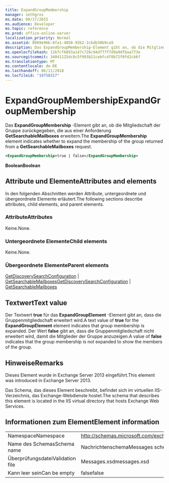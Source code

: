 ```yaml
---
title: ExpandGroupMembership
manager: sethgros
ms.date: 09/17/2015
ms.audience: Developer
ms.topic: reference
ms.prod: office-online-server
localization_priority: Normal
ms.assetid: 8989e96b-8fa1-4858-93b2-2cbdb30b9ca9
description: Das ExpandGroupMembership-Element gibt an, ob die Mitgliedschaft der Gruppe zurückgegeben, die aus einer Anforderung GetSearchableMailboxes erweitern.
ms.openlocfilehash: 11bfcf6893a147c726c94df77f7d9a9dfbaa773e
ms.sourcegitcommit: 34041125dc8c5f993b21cebfc4f8b72f0fd2cb6f
ms.translationtype: MT
ms.contentlocale: de-DE
ms.lasthandoff: 06/11/2018
ms.locfileid: "19758317"
---
```

# <a name="expandgroupmembership"></a><span data-ttu-id="200c8-103">ExpandGroupMembership</span><span class="sxs-lookup"><span data-stu-id="200c8-103">ExpandGroupMembership</span></span>

<span data-ttu-id="200c8-104">Das **ExpandGroupMembership** -Element gibt an, ob die Mitgliedschaft der Gruppe zurückgegeben, die aus einer Anforderung **GetSearchableMailboxes** erweitern.</span><span class="sxs-lookup"><span data-stu-id="200c8-104">The **ExpandGroupMembership** element indicates whether to expand the membership of the group returned from a **GetSearchableMailboxes** request.</span></span> 
  
```XML
<ExpandGroupMembership>true | false</ExpandGroupMembership>
```

 <span data-ttu-id="200c8-105">**Boolean**</span><span class="sxs-lookup"><span data-stu-id="200c8-105">**Boolean**</span></span>
## <a name="attributes-and-elements"></a><span data-ttu-id="200c8-106">Attribute und Elemente</span><span class="sxs-lookup"><span data-stu-id="200c8-106">Attributes and elements</span></span>

<span data-ttu-id="200c8-107">In den folgenden Abschnitten werden Attribute, untergeordnete und übergeordnete Elemente erläutert.</span><span class="sxs-lookup"><span data-stu-id="200c8-107">The following sections describe attributes, child elements, and parent elements.</span></span>
  
### <a name="attributes"></a><span data-ttu-id="200c8-108">Attribute</span><span class="sxs-lookup"><span data-stu-id="200c8-108">Attributes</span></span>

<span data-ttu-id="200c8-109">Keine.</span><span class="sxs-lookup"><span data-stu-id="200c8-109">None.</span></span>
  
### <a name="child-elements"></a><span data-ttu-id="200c8-110">Untergeordnete Elemente</span><span class="sxs-lookup"><span data-stu-id="200c8-110">Child elements</span></span>

<span data-ttu-id="200c8-111">Keine.</span><span class="sxs-lookup"><span data-stu-id="200c8-111">None.</span></span>
  
### <a name="parent-elements"></a><span data-ttu-id="200c8-112">Übergeordnete Elemente</span><span class="sxs-lookup"><span data-stu-id="200c8-112">Parent elements</span></span>

<span data-ttu-id="200c8-113">[GetDiscoverySearchConfiguration](getdiscoverysearchconfiguration.md) | [GetSearchableMailboxes](getsearchablemailboxes.md)</span><span class="sxs-lookup"><span data-stu-id="200c8-113">[GetDiscoverySearchConfiguration](getdiscoverysearchconfiguration.md) | [GetSearchableMailboxes](getsearchablemailboxes.md)</span></span>
  
## <a name="text-value"></a><span data-ttu-id="200c8-114">Textwert</span><span class="sxs-lookup"><span data-stu-id="200c8-114">Text value</span></span>

<span data-ttu-id="200c8-115">Der Textwert **true** für das **ExpandGroupElement** -Element gibt an, dass die Gruppenmitgliedschaft erweitert wird.</span><span class="sxs-lookup"><span data-stu-id="200c8-115">A text value of **true** for the **ExpandGroupElement** element indicates that group membership is expanded.</span></span> <span data-ttu-id="200c8-116">Der Wert **false** gibt an, dass die Gruppenmitgliedschaft nicht erweitert wird, damit die Mitglieder der Gruppe anzuzeigen.</span><span class="sxs-lookup"><span data-stu-id="200c8-116">A value of **false** indicates that the group membership is not expanded to show the members of the group.</span></span> 
  
## <a name="remarks"></a><span data-ttu-id="200c8-117">Hinweise</span><span class="sxs-lookup"><span data-stu-id="200c8-117">Remarks</span></span>

<span data-ttu-id="200c8-118">Dieses Element wurde in Exchange Server 2013 eingeführt.</span><span class="sxs-lookup"><span data-stu-id="200c8-118">This element was introduced in Exchange Server 2013.</span></span>
  
<span data-ttu-id="200c8-119">Das Schema, das dieses Element beschreibt, befindet sich im virtuellen IIS-Verzeichnis, das Exchange-Webdienste hostet.</span><span class="sxs-lookup"><span data-stu-id="200c8-119">The schema that describes this element is located in the IIS virtual directory that hosts Exchange Web Services.</span></span>
  
## <a name="element-information"></a><span data-ttu-id="200c8-120">Informationen zum Element</span><span class="sxs-lookup"><span data-stu-id="200c8-120">Element information</span></span>

|||
|:-----|:-----|
|<span data-ttu-id="200c8-121">Namespace</span><span class="sxs-lookup"><span data-stu-id="200c8-121">Namespace</span></span>  <br/> |http://schemas.microsoft.com/exchange/services/2006/messages  <br/> |
|<span data-ttu-id="200c8-122">Name des Schemas</span><span class="sxs-lookup"><span data-stu-id="200c8-122">Schema name</span></span>  <br/> |<span data-ttu-id="200c8-123">Nachrichtenschema</span><span class="sxs-lookup"><span data-stu-id="200c8-123">Messages schema</span></span>  <br/> |
|<span data-ttu-id="200c8-124">Überprüfungsdatei</span><span class="sxs-lookup"><span data-stu-id="200c8-124">Validation file</span></span>  <br/> |<span data-ttu-id="200c8-125">Messages.xsd</span><span class="sxs-lookup"><span data-stu-id="200c8-125">messages.xsd</span></span>  <br/> |
|<span data-ttu-id="200c8-126">Kann leer sein</span><span class="sxs-lookup"><span data-stu-id="200c8-126">Can be empty</span></span>  <br/> |<span data-ttu-id="200c8-127">false</span><span class="sxs-lookup"><span data-stu-id="200c8-127">false</span></span>  <br/> |
   

